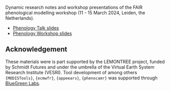 Dynamic research notes and workshop presentations of the FAIR phenological modelling workshop (11 - 15 March 2024, Leiden, the Netherlands).

- [Phenology Talk slides](https://khufkens.github.io/FAIR_phenological_modelling/phenology_talk.html)
- [Phenology Workshop slides](https://khufkens.github.io/FAIR_phenological_modelling/phenology_workshop.html)

## Acknowledgement

These materials were is part supported by the LEMONTREE project, funded by Schmidt Futures and under the umbrella of the Virtual Earth System Research Institute (VESRI). Tool development of among others `{MODISTools}`, `{ecmwfr}`, `{appeears}`, `{phenocamr}` was supported through [BlueGreen Labs](https://bluegreenlabs.org/).
